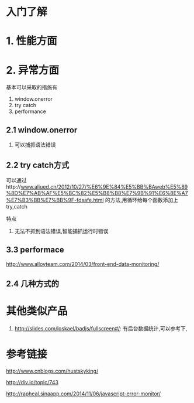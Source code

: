 # 入门了解

# 1. 性能方面

# 2. 异常方面

基本可以采取的措施有

1. window.onerror
2. try catch
3. performance

## 2.1 window.onerror

1. 可以捕抓语法错误

## 2.2 try catch方式

可以通过http://www.aliued.cn/2012/10/27/%E6%9E%84%E5%BB%BAweb%E5%89%8D%E7%AB%AF%E5%BC%82%E5%B8%B8%E7%9B%91%E6%8E%A7%E7%B3%BB%E7%BB%9F-fdsafe.html 的方法,用循环给每个函数添加上try,catch

特点

1. 无法不抓到语法错误,智能捕抓运行时错误

## 3.3 performace

http://www.alloyteam.com/2014/03/front-end-data-monitoring/

## 2.4 几种方式的


# 其他类似产品

1. http://slides.com/loskael/badjs/fullscreen#/: 有后台数据统计,可以参考下,

# 参考链接

http://www.cnblogs.com/hustskyking/

http://div.io/topic/743

http://rapheal.sinaapp.com/2014/11/06/javascript-error-monitor/
